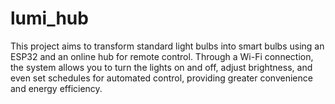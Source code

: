 # lumi_hub
This project aims to transform standard light bulbs into smart bulbs using an ESP32 and an online hub for remote control. Through a Wi-Fi connection, the system allows you to turn the lights on and off, adjust brightness, and even set schedules for automated control, providing greater convenience and energy efficiency.
